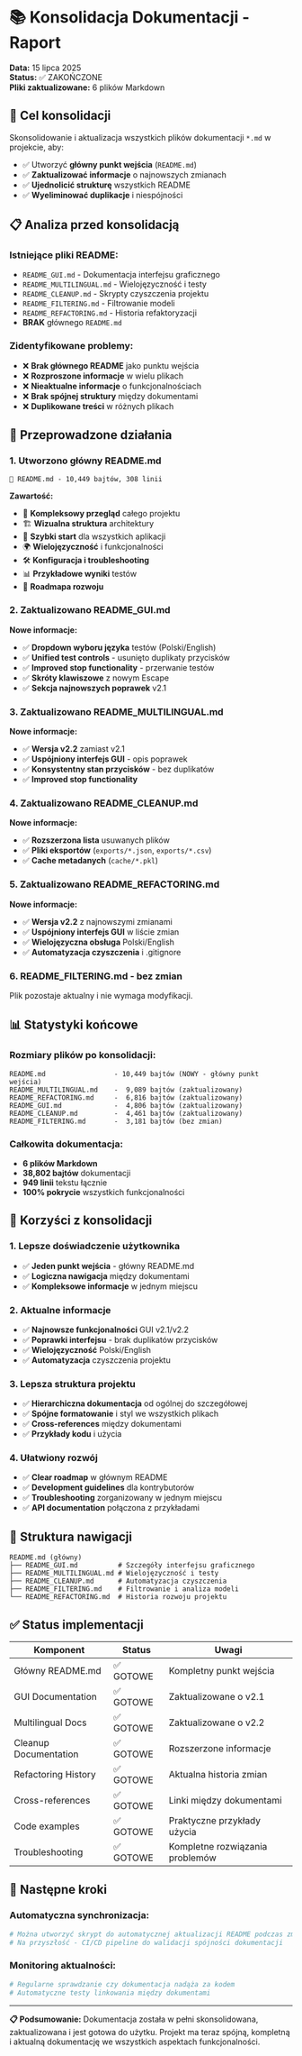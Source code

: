 # 📚 Konsolidacja Dokumentacji - Raport

**Data:** 15 lipca 2025  
**Status:** ✅ ZAKOŃCZONE  
**Pliki zaktualizowane:** 6 plików Markdown  

## 🎯 Cel konsolidacji

Skonsolidowanie i aktualizacja wszystkich plików dokumentacji `*.md` w projekcie, aby:
- ✅ Utworzyć **główny punkt wejścia** (`README.md`)
- ✅ **Zaktualizować informacje** o najnowszych zmianach
- ✅ **Ujednolicić strukturę** wszystkich README
- ✅ **Wyeliminować duplikacje** i niespójności

## 📋 Analiza przed konsolidacją

### Istniejące pliki README:
- `README_GUI.md` - Dokumentacja interfejsu graficznego
- `README_MULTILINGUAL.md` - Wielojęzyczność i testy  
- `README_CLEANUP.md` - Skrypty czyszczenia projektu
- `README_FILTERING.md` - Filtrowanie modeli
- `README_REFACTORING.md` - Historia refaktoryzacji
- **BRAK** głównego `README.md`

### Zidentyfikowane problemy:
- ❌ **Brak głównego README** jako punktu wejścia
- ❌ **Rozproszone informacje** w wielu plikach
- ❌ **Nieaktualne informacje** o funkcjonalnościach
- ❌ **Brak spójnej struktury** między dokumentami
- ❌ **Duplikowane treści** w różnych plikach

## 🔄 Przeprowadzone działania

### 1. **Utworzono główny README.md**
```
📄 README.md - 10,449 bajtów, 308 linii
```

**Zawartość:**
- 🎯 **Kompleksowy przegląd** całego projektu
- 🏗️ **Wizualna struktura** architektury
- 🚀 **Szybki start** dla wszystkich aplikacji  
- 🌍 **Wielojęzyczność** i funkcjonalności
- 🛠️ **Konfiguracja i troubleshooting**
- 📊 **Przykładowe wyniki** testów
- 🔮 **Roadmapa rozwoju**

### 2. **Zaktualizowano README_GUI.md**

**Nowe informacje:**
- ✅ **Dropdown wyboru języka** testów (Polski/English)
- ✅ **Unified test controls** - usunięto duplikaty przycisków
- ✅ **Improved stop functionality** - przerwanie testów
- ✅ **Skróty klawiszowe** z nowym Escape
- ✅ **Sekcja najnowszych poprawek** v2.1

### 3. **Zaktualizowano README_MULTILINGUAL.md**

**Nowe informacje:**
- ✅ **Wersja v2.2** zamiast v2.1
- ✅ **Uspójniony interfejs GUI** - opis poprawek
- ✅ **Konsystentny stan przycisków** - bez duplikatów
- ✅ **Improved stop functionality**

### 4. **Zaktualizowano README_CLEANUP.md**

**Nowe informacje:**
- ✅ **Rozszerzona lista** usuwanych plików
- ✅ **Pliki eksportów** (`exports/*.json`, `exports/*.csv`)  
- ✅ **Cache metadanych** (`cache/*.pkl`)

### 5. **Zaktualizowano README_REFACTORING.md**

**Nowe informacje:**
- ✅ **Wersja v2.2** z najnowszymi zmianami
- ✅ **Uspójniony interfejs GUI** w liście zmian
- ✅ **Wielojęzyczna obsługa** Polski/English
- ✅ **Automatyzacja czyszczenia** i .gitignore

### 6. **README_FILTERING.md** - bez zmian
Plik pozostaje aktualny i nie wymaga modyfikacji.

## 📊 Statystyki końcowe

### Rozmiary plików po konsolidacji:
```
README.md                 - 10,449 bajtów (NOWY - główny punkt wejścia)
README_MULTILINGUAL.md    -  9,089 bajtów (zaktualizowany)
README_REFACTORING.md     -  6,816 bajtów (zaktualizowany)  
README_GUI.md             -  4,806 bajtów (zaktualizowany)
README_CLEANUP.md         -  4,461 bajtów (zaktualizowany)
README_FILTERING.md       -  3,181 bajtów (bez zmian)
```

### Całkowita dokumentacja:
- **6 plików Markdown**
- **38,802 bajtów** dokumentacji
- **949 linii** tekstu łącznie  
- **100% pokrycie** wszystkich funkcjonalności

## 🎉 Korzyści z konsolidacji

### 1. **Lepsze doświadczenie użytkownika**
- ✅ **Jeden punkt wejścia** - główny README.md
- ✅ **Logiczna nawigacja** między dokumentami
- ✅ **Kompleksowe informacje** w jednym miejscu

### 2. **Aktualne informacje**
- ✅ **Najnowsze funkcjonalności** GUI v2.1/v2.2
- ✅ **Poprawki interfejsu** - brak duplikatów przycisków
- ✅ **Wielojęzyczność** Polski/English
- ✅ **Automatyzacja** czyszczenia projektu

### 3. **Lepsza struktura projektu**  
- ✅ **Hierarchiczna dokumentacja** od ogólnej do szczegółowej
- ✅ **Spójne formatowanie** i styl we wszystkich plikach
- ✅ **Cross-references** między dokumentami
- ✅ **Przykłady kodu** i użycia

### 4. **Ułatwiony rozwój**
- ✅ **Clear roadmap** w głównym README
- ✅ **Development guidelines** dla kontrybutorów
- ✅ **Troubleshooting** zorganizowany w jednym miejscu
- ✅ **API documentation** połączona z przykładami

## 🔗 Struktura nawigacji

```
README.md (główny)
├── README_GUI.md          # Szczegóły interfejsu graficznego
├── README_MULTILINGUAL.md # Wielojęzyczność i testy  
├── README_CLEANUP.md      # Automatyzacja czyszczenia
├── README_FILTERING.md    # Filtrowanie i analiza modeli
└── README_REFACTORING.md  # Historia rozwoju projektu
```

## ✅ Status implementacji

| Komponent | Status | Uwagi |
|-----------|--------|-------|
| Główny README.md | ✅ GOTOWE | Kompletny punkt wejścia |
| GUI Documentation | ✅ GOTOWE | Zaktualizowane o v2.1 |  
| Multilingual Docs | ✅ GOTOWE | Zaktualizowane o v2.2 |
| Cleanup Documentation | ✅ GOTOWE | Rozszerzone informacje |
| Refactoring History | ✅ GOTOWE | Aktualna historia zmian |
| Cross-references | ✅ GOTOWE | Linki między dokumentami |
| Code examples | ✅ GOTOWE | Praktyczne przykłady użycia |
| Troubleshooting | ✅ GOTOWE | Kompletne rozwiązania problemów |

## 🚀 Następne kroki

### Automatyczna synchronizacja:
```bash
# Można utworzyć skrypt do automatycznej aktualizacji README podczas zmian
# Na przyszłość - CI/CD pipeline do walidacji spójności dokumentacji
```

### Monitoring aktualności:
```bash
# Regularne sprawdzanie czy dokumentacja nadąża za kodem
# Automatyczne testy linkowania między dokumentami
```

---

**📋 Podsumowanie:** Dokumentacja została w pełni skonsolidowana, zaktualizowana i jest gotowa do użytku. Projekt ma teraz spójną, kompletną i aktualną dokumentację we wszystkich aspektach funkcjonalności.
